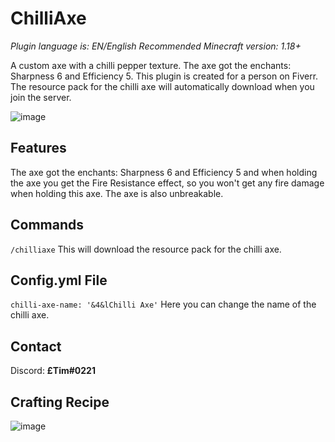 # ChilliAxe
*Plugin language is: EN/English*
*Recommended Minecraft version: 1.18+*

A custom axe with a chilli pepper texture.
The axe got the enchants: Sharpness 6 and Efficiency 5. This plugin is created for a person on Fiverr.
The resource pack for the chilli axe will automatically download when you join the server.

![image](https://user-images.githubusercontent.com/83028453/166278266-642dd26a-7f9f-47a4-acc9-877e4efa1ef3.png)
## Features
The axe got the enchants: Sharpness 6 and Efficiency 5 and when holding the axe you get the Fire Resistance effect, so you won't get any fire damage when holding this axe. The axe is also unbreakable.
## Commands
`/chilliaxe` This will download the resource pack for the chilli axe.
## Config.yml File
`chilli-axe-name: '&4&lChilli Axe'` Here you can change the name of the chilli axe.
## Contact
Discord: **£Tim#0221**
## Crafting Recipe
![image](https://user-images.githubusercontent.com/83028453/166276296-b8d9910f-1715-4335-970e-08e4e2c6d1ac.png)
